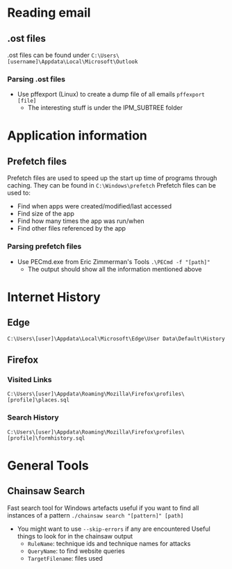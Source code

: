 # Reading email
## .ost files
.ost files can be found under `C:\Users\[username]\Appdata\Local\Microsoft\Outlook`
### Parsing .ost files
- Use pffexport (Linux) to create a dump file of all emails 
	`pffexport [file]`
	- The interesting stuff is under the IPM_SUBTREE folder

# Application information
## Prefetch files
Prefetch files are used to speed up the start up time of programs through caching.
They can be found in `C:\Windows\prefetch`
Prefetch files can be used to:
- Find when apps were created/modified/last accessed
- Find size of the app
- Find how many times the app was run/when
- Find other files referenced by the app
### Parsing prefetch files
- Use PECmd.exe from Eric Zimmerman's Tools
	`.\PECmd -f "[path]"`
	- The output should show all the information mentioned above


# Internet History
## Edge 
`C:\Users\[user]\Appdata\Local\Microsoft\Edge\User Data\Default\History`

## Firefox
### Visited Links
`C:\Users\[user]\Appdata\Roaming\Mozilla\Firefox\profiles\[profile]\places.sql`
### Search History
`C:\Users\[user]\Appdata\Roaming\Mozilla\Firefox\profiles\[profile]\formhistory.sql`

# General Tools
## Chainsaw Search
Fast search tool for Windows artefacts useful if you want to find all instances of a pattern
`./chainsaw search "[pattern]" [path]`
- You might want to use `--skip-errors` if any are encountered
	Useful things to look for in the chainsaw output
	- `RuleName`: technique ids and technique names for attacks
	- `QueryName`: to find website queries
	- `TargetFilename`: files used